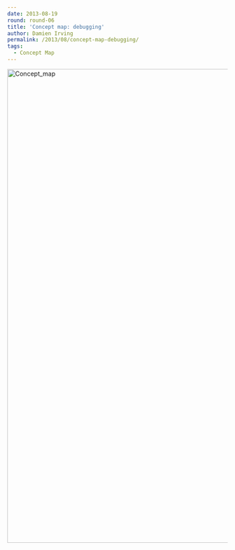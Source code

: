 ```yaml
---
date: 2013-08-19
round: round-06
title: 'Concept map: debugging'
author: Damien Irving
permalink: /2013/08/concept-map-debugging/
tags:
  - Concept Map
---
```

[<img src="http://teaching.software-carpentry.org/wp-content/uploads/2013/08/Concept_map.jpg" alt="Concept_map" width="2034" height="1082" class="alignnone size-full wp-image-3960" />][1]

 [1]: http://teaching.software-carpentry.org/wp-content/uploads/2013/08/Concept_map.jpg
